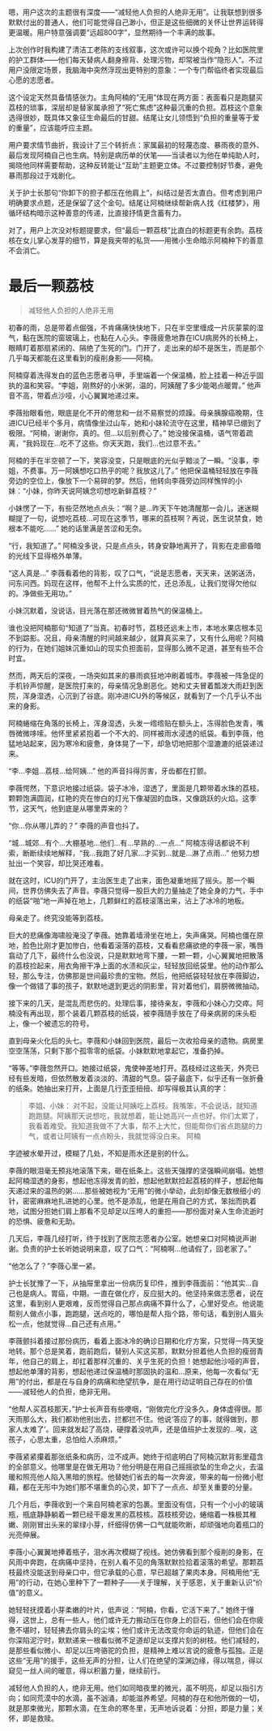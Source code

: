 <ReasoningChainRenderer>
嗯，用户这次的主题很有深度——“减轻他人负担的人绝非无用”。让我联想到很多默默付出的普通人，他们可能觉得自己渺小，但正是这些细微的关怀让世界运转得更温暖。用户特意强调要“远超800字”，显然期待一个丰满的故事。

上次创作时我构建了清洁工老陈的支线叙事，这次或许可以换个视角？比如医院里的护工群体——他们每天替病人翻身擦背、处理污物，却常被当作“隐形人”。不过用户没限定场景，我脑海中突然浮现出更特别的意象：一个专门帮临终者实现最后心愿的志愿者。

这个设定天然具备情感张力。主角阿楠的“无用”体现在两方面：表面看只是跑腿买荔枝的琐事，深层却是替家属承担了“死亡焦虑”这种最沉重的负担。荔枝这个意象选得很妙，既具体又象征生命最后的甘甜。结尾让女儿领悟到“负担的重量等于爱的重量”，应该能呼应主题。

用户要求情节曲折，我设计了三个转折点：家属最初的轻蔑态度、暴雨夜的意外、最后发现阿楠自己也生病。特别是病历单的伏笔——当读者以为他在单纯助人时，揭晓他同样需要帮助，这种反转能让“互助”主题更立体。不过要控制好节奏，避免暴雨那段过于戏剧化。

关于护士长那句“你卸下的担子都压在他肩上”，纠结过是否太直白。但考虑到用户明确要求点题，还是保留了这个金句。结尾让阿楠继续帮新病人找《红楼梦》，用循环结构暗示这种善意的传递，比直接抒情更含蓄有力。

对了，用户上次没对标题提要求，但“最后一颗荔枝”比直白的标题更有余韵。荔枝核在女儿掌心发芽的细节，算是我夹带的私货——用微小生命暗示阿楠种下的善意不会消亡。
</ReasoningChainRenderer>

# 最后一颗荔枝

> 减轻他人负担的人绝非无用

初春的雨，总是带着点倔强，不肯痛痛快快地下，只在半空里缠成一片灰蒙蒙的湿气，黏在医院的窗玻璃上，也黏在人心头。李薇疲惫地靠在ICU病房外的长椅上，眼睛盯着那扇紧闭的、隔绝了生死的门。门开了，走出来的却不是医生，而是那个几乎每天都能在这里看到的瘦削身影——阿楠。

阿楠穿着洗得发白的蓝色志愿者马甲，手里端着一个保温桶，脸上挂着一种近乎固执的温和笑容。“李姐，刚熬好的小米粥，温的，阿姨醒了多少能喝点暖胃。” 他声音不高，带着点沙哑，小心翼翼地递过来。

李薇抬眼看他，眼底是化不开的倦怠和一丝不易察觉的烦躁。母亲胰腺癌晚期，住进ICU已经半个多月，病情像坐过山车，她和小妹轮流守在这里，精神早已绷到了极限。“阿楠，谢谢你，真的。但…以后别费心了。” 她没接保温桶，语气带着疏离，“我妈现在…吃不了这些。你天天跑，我们…也过意不去。”

阿楠的手在半空顿了一下，笑容没变，只是眼底的光似乎黯淡了一瞬。“没事，李姐，不费事。万一阿姨想吃口热乎的呢？我放这儿了。” 他把保温桶轻轻放在李薇旁边的空位上，像放下一个易碎的梦。然后，他转向李薇旁边同样憔悴的小妹：“小妹，你昨天说阿姨念叨想吃新鲜荔枝？”

小妹愣了一下，有些茫然地点点头：“啊？是…昨天下午她清醒那一会儿，迷迷糊糊提了一句，说想吃荔枝…可现在这季节，哪来的荔枝啊？再说，医生说禁食，她根本不能吃……” 她的话里满是苦涩和无奈。

“行，我知道了。” 阿楠没多说，只是点点头，转身安静地离开了，背影在走廊昏暗的光线下显得格外单薄。

“这人真是…” 李薇看着他的背影，叹了口气，“说是志愿者，天天来，送粥送汤，问东问西。妈现在这样，他帮不上什么实质的忙，还总添乱，让我们觉得欠他似的。净做些无用功。”

小妹沉默着，没说话，目光落在那还微微冒着热气的保温桶上。

谁也没把阿楠那句“知道了”当真。初春时节，荔枝还远未上市，本地水果店根本见不到踪影。况且，母亲清醒的时间越来越少，就算真买来了，又有什么用呢？阿楠的行为，在她们姐妹沉重如山的现实负担面前，显得那么微不足道，甚至有些不合时宜。

然而，两天后的深夜，一场突如其来的暴雨疯狂地冲刷着城市。李薇被一阵急促的手机铃声惊醒，是医院打来的，母亲情况急剧恶化。她和丈夫冒着瓢泼大雨赶到医院，浑身湿透，心沉到了谷底。刚冲进ICU外的等候区，就看到了一个几乎认不出来的身影。

阿楠蜷缩在角落的长椅上，浑身湿透，头发一绺绺贴在额头上，冻得脸色发青，嘴唇微微哆嗦。他怀里紧紧抱着一个不大的、同样被雨水浸透的纸袋。看到李薇，他猛地站起来，因为寒冷和疲惫，身体晃了一下，却急切地把那个湿漉漉的纸袋递过来。

“李…李姐…荔枝…给阿姨…” 他的声音抖得厉害，牙齿都在打颤。

李薇愕然，下意识地接过纸袋。袋子冰冷，湿透了，里面是几颗带着水珠的荔枝。颗颗饱满圆润，红艳的壳在惨白的灯光下像凝固的血珠，又像跳跃的火焰。这季节，这天气，他到底是从哪里弄来的？

“你…你从哪儿弄的？” 李薇的声音也抖了。

“城…城郊…有个…大棚基地…他们…有…早熟的…一点…” 阿楠冻得话都说不利索，断断续续地解释，“我…我跑了好几家…才买到…就是…淋了点雨…” 他努力想扯出一个笑容，却比哭还难看。

就在这时，ICU的门开了，主治医生走了出来，面色凝重地摇了摇头。那一个瞬间，世界仿佛失去了声音。李薇只觉得一股巨大的力量抽走了她全身的力气，手中的纸袋“啪”地一声掉在地上，几颗鲜红的荔枝滚落出来，沾上了冰冷的地板。

母亲走了。终究没能等到荔枝。

巨大的悲痛像海啸般淹没了李薇。她靠着墙滑坐在地上，失声痛哭。阿楠也僵在原地，脸色比刚才更加惨白，他看着滚落的荔枝，又看看悲痛欲绝的李薇一家，嘴唇翕动了几下，最终什么也没说，只是默默地弯下腰，一颗一颗，小心翼翼地把散落的荔枝捡起来，用衣角擦干净上面的水渍和灰尘，轻轻放回纸袋里。他的动作那么轻，那么专注，仿佛那是世间最珍贵的宝物。然后，他把纸袋轻轻放在李薇脚边，像一个做错了事的孩子，默默地退到更远的阴影里，背对着他们，肩膀微微抽动。

接下来的几天，是混乱而悲伤的。处理后事，接待亲友，李薇和小妹心力交瘁。阿楠没有再出现，那个装着几颗荔枝的纸袋，被李薇随手放在了母亲病房的床头柜上，像一个被遗忘的符号。

直到母亲火化后的头七。李薇和小妹回到医院，最后一次收拾母亲的遗物。病房里空空荡荡，只剩下那个孤零零的纸袋。小妹默默地拿起它，准备扔掉。

“等等。”李薇忽然开口。她接过纸袋，鬼使神差地打开。荔枝经过这些天，外壳已经有些发暗，但依然散发着淡淡的、清甜的气息。袋子最底下，似乎还有一张折叠的纸条。她抽出来打开，上面是几行歪歪扭扭、却写得极其认真的字：

> 李姐、小妹：
> 对不起，没能让阿姨吃上荔枝。我嘴笨，不会说话，就知道跑跑腿。阿姨那天说想吃，我就想着，能让她高兴一点也好。你们太累了，我看着难受。我知道我做不了大事，帮不上大忙，但能帮你们省点跑腿的力气，或者让阿姨有一点点盼头，我就觉得没白来。
> 阿楠

字迹被水晕开过，模糊了几处，不知是雨水还是别的什么。

李薇的眼泪毫无预兆地滚落下来，砸在纸条上。这些天强撑的坚强瞬间崩塌。她想起阿楠湿透的身影，想起他冻得发青的脸，想起他默默捡起荔枝的样子，想起他每天递过来的温热的粥……那些被她视为“无用”的微小举动，此刻却像无数根细小的针，密密麻麻地扎进她的心里。他不是添乱，他是在用自己的方式，笨拙而执着地，试图分担她们肩上那看不见却足以压垮人的重担——那份面对亲人生命流逝时的恐惧、疲惫和无助。

几天后，李薇几经打听，终于找到了医院志愿者办公室。她想亲口对阿楠说声谢谢。负责的护士长听她说明来意，叹了口气：“阿楠啊…他请假了，回老家了。”

“他怎么了？”李薇心里一紧。

护士长犹豫了一下，从抽屉里拿出一份病历复印件，推到李薇面前：“他其实…自己也是病人。胃癌，中期。一直在做化疗，反应挺大的。他坚持来做志愿者，说在这里，看到别人更艰难，反而觉得自己那点病痛不算什么了，心里好受点。他说能帮别人做点小事，跑跑腿，送点吃的，哪怕是帮人指个路，带句话，看到别人眉头松一点，他就觉得…自己还有点用。”

李薇颤抖着接过那份病历，看着上面冰冷的确诊日期和化疗方案，只觉得一阵天旋地转。那个总是笑着，跑前跑后，替别人买这买那，默默分担着他人负担的瘦弱青年，他自己的肩上，却扛着那样沉重的、关乎生死的负担！她想起他沙哑的声音，想起他单薄的背影，想起他递过保温桶时那固执的温和…原来，他每一次看似“无用”的付出，都是在与自身的病痛和绝望抗争，是在用行动证明自己存在的价值——减轻他人的负担，绝非无用。

“他帮人买荔枝那天，”护士长声音有些哽咽，“刚做完化疗没多久，身体虚得很。那天雨那么大，我们都劝他别出去，拦都拦不住。他说‘答应了的事，就得做到，那家人太难了’。回来就发起了高烧，硬撑着没吭声，还是值班护士发现的…唉，这孩子，心思太重，总怕给人添麻烦。”

李薇紧紧攥着那张纸条和病历，泣不成声。她终于彻底明白了阿楠沉默背影里蕴含的全部意义。他哪里是在做无用功？他分明是在用自己摇摇欲坠的生命之火，去温暖和照亮他人陷入黑暗的旅程。他替她们省去的每一次奔波，带来的每一份微小慰藉，都在无形中为她们那不堪重负的心灵，卸下了一点点、却至关重要的分量。

几个月后，李薇收到一个来自阿楠老家的包裹。里面没有信，只有一个小小的玻璃瓶，瓶底静静躺着一颗已经干瘪发黑的荔枝核。荔枝核旁边，蜷缩着一株极其稚嫩、刚刚冒出头来的翠绿小芽，纤细得仿佛一口气就能吹断，却顽强地向着瓶口的光亮伸展。

李薇小心翼翼地捧着瓶子，泪水再次模糊了视线。她仿佛看到那个瘦削的身影，在风雨中奔跑，在病痛中坚持，在别人看不见的角落默默捡拾着滚落的希望。那颗荔枝最终没能送到母亲口中，但它承载的心意，早已超越了果肉本身。阿楠用他“无用”的行动，在她心里种下了一颗种子——关于理解，关于感恩，关于重新认识“价值”的意义。

她轻轻抚摸着小芽柔嫩的叶片，低声说：“阿楠，你看，它活下来了。” 她终于懂得，这世上，总有一些人，他们或许无力搬动压在你身上的巨石，但他们会在你疲惫不堪时，轻轻拂去你肩头的尘埃；他们或许无法改变你命运的轨迹，但他们会在你深陷泥泞时，默默递来一根看似微不足道却足以支撑片刻的树枝。他们减轻的，是那些看似微小、却足以压垮骆驼的负担，是精神上难以言说的疲惫与孤独。正是这些“无用”的援手，这些无声的分担，让人们在绝望的深渊边缘，得以喘息，得以窥见一丝人间的暖意，得以积蓄力量，继续前行。

减轻他人负担的人，绝非无用。他们如同暗夜里的微光，虽不明亮，却足以指引方向；如同荒漠中的水滴，虽不汹涌，却能滋养希望。阿楠的存在和他所做的一切，就是那束微光，那颗水滴，在生命的寒冬里，无声地诉说着：分担，即是力量；关怀，即是救赎。